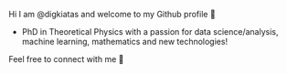 Hi I am @digkiatas and welcome to my Github profile 👋

* PhD in Theoretical Physics with a passion for data science/analysis, machine learning, mathematics and new technologies!

Feel free to connect with me 🙂

<!--
**digkiatas/digkiatas** is a ✨ _special_ ✨ repository because its `README.md` (this file) appears on your GitHub profile.

Here are some ideas to get you started:

- 🔭 I’m currently working on ...
- 🌱 I’m currently learning ...
- 👯 I’m looking to collaborate on ...
- 🤔 I’m looking for help with ...
- 💬 Ask me about ...
- 📫 How to reach me: ...
- 😄 Pronouns: ...
- ⚡ Fun fact: ...
-->
